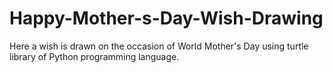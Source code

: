 # Happy-Mother-s-Day-Wish-Drawing
Here a wish is drawn on the occasion of World Mother's Day using turtle library of Python programming language.
